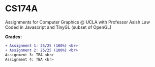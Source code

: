 # CS174A
Assignments for Computer Graphics @ UCLA with Professor Asish Law <br>
Coded in Javascript and TinyGL (subset of OpenGL) 

**Grades:** <br>
```diff
+ Assignment 1: 25/25 (100%) <br>
+ Assignment 2: 25/25 (100%) <br>
Assignment 3: TBA <br>
Assignment 4: TBA <br>
```


